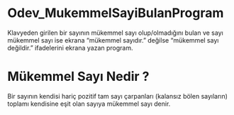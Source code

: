 # Odev_MukemmelSayiBulanProgram

Klavyeden girilen bir sayının mükemmel sayı olup/olmadığını bulan ve sayı mükemmel sayı ise 
ekrana “mükemmel sayıdır.” değilse “mükemmel sayı değildir.” ifadelerini ekrana yazan program.

# Mükemmel Sayı Nedir ?
Bir sayının kendisi hariç pozitif tam sayı çarpanları (kalansız bölen sayıların) toplamı kendisine eşit olan sayıya mükemmel sayı denir.

